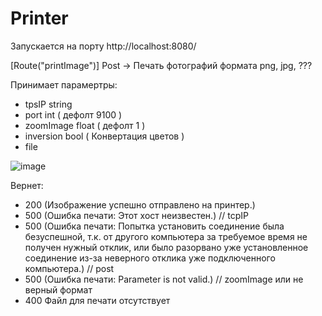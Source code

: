 # Printer

Запускается на порту http://localhost:8080/

[Route("printImage")]
Post -> Печать фотографий формата png, jpg, ??? 

Принимает парамертры:
  - tpsIP       string
  - port        int ( дефолт 9100 )
  - zoomImage   float ( дефолт 1 )
  - inversion   bool ( Конвертация цветов )
  - file

![image](https://github.com/user-attachments/assets/053f32e8-9137-49e0-b756-fc2955d2be68)

Вернет:
  - 200   (Изображение успешно отправлено на принтер.)
  - 500   (Ошибка печати: Этот хост неизвестен.) // tcpIP
  - 500   (Ошибка печати: Попытка установить соединение была безуспешной, т.к. от другого компьютера за требуемое время не получен нужный отклик, или было разорвано уже установленное соединение из-за неверного отклика уже подключенного компьютера.) // post
  - 500   (Ошибка печати: Parameter is not valid.) // zoomImage или не верный формат
  - 400   Файл для печати отсутствует

